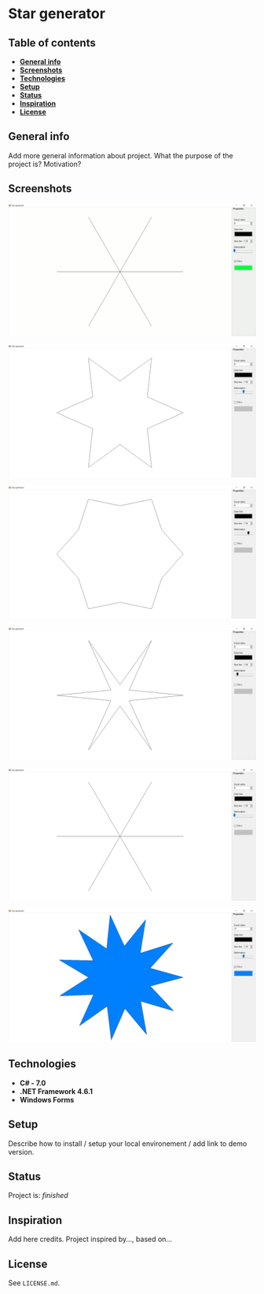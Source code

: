 # Star generator
>
## Table of contents
* [__General info__](#general-info)
* [__Screenshots__](#screenshots)
* [__Technologies__](#technologies)
* [__Setup__](#setup)
* [__Status__](#status)
* [__Inspiration__](#inspiration)
* [__License__](#license)

## General info
Add more general information about project. What the purpose of the project is? Motivation?

## Screenshots
![Example screenshot animation](https://github.com/profesorek96/Star_generator/blob/master/screenshot/animation.gif)

![Example screenshot 1](https://github.com/profesorek96/Star_generator/blob/master/screenshot/screenshot_1.jpg)

![Example screenshot 2](https://github.com/profesorek96/Star_generator/blob/master/screenshot/screenshot_2.jpg)

![Example screenshot 3](https://github.com/profesorek96/Star_generator/blob/master/screenshot/screenshot_3.jpg)

![Example screenshot 4](https://github.com/profesorek96/Star_generator/blob/master/screenshot/screenshot_4.jpg)

![Example screenshot 5](https://github.com/profesorek96/Star_generator/blob/master/screenshot/screenshot_5.jpg)


## Technologies
* __C#     - 7.0__
* __.NET Framework 4.6.1__
* __Windows Forms__

## Setup
Describe how to install / setup your local environement / add link to demo version.

## Status
Project is: _finished_

## Inspiration
Add here credits. Project inspired by..., based on...

## License
See `LICENSE.md`.
